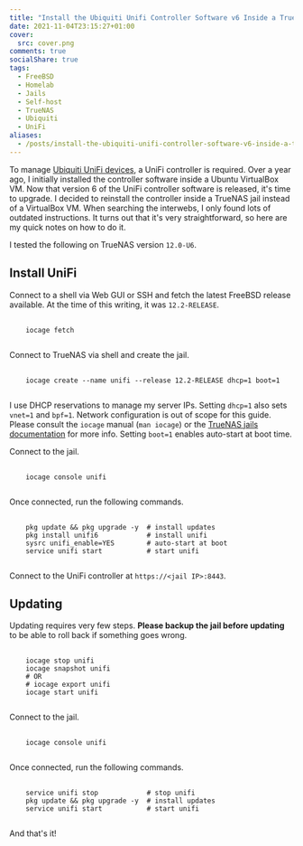 ```yaml
---
title: "Install the Ubiquiti Unifi Controller Software v6 Inside a TrueNAS Jail"
date: 2021-11-04T23:15:27+01:00
cover:
  src: cover.png
comments: true
socialShare: true
tags:
  - FreeBSD
  - Homelab
  - Jails
  - Self-host
  - TrueNAS
  - Ubiquiti
  - UniFi
aliases:
  - /posts/install-the-ubiquiti-unifi-controller-software-v6-inside-a-truenas-jail
---
```


To manage [Ubiquiti UniFi devices](https://www.ui.com/wi-fi), a UniFi controller is required. Over a year ago, I initially installed the controller software inside a Ubuntu VirtualBox VM. Now that version 6 of the UniFi controller software is released, it's time to upgrade. I decided to reinstall the controller inside a TrueNAS jail instead of a VirtualBox VM. When searching the interwebs, I only found lots of outdated instructions. It turns out that it's very straightforward, so here are my quick notes on how to do it.

<!--more-->

I tested the following on TrueNAS version `12.0-U6`.

## Install UniFi

Connect to a shell via Web GUI or SSH and fetch the latest FreeBSD release available. At the time of this writing, it was `12.2-RELEASE`.

<!-- markdownlint-disable MD033 -->
<pre class="command-line language-bash" data-user="root" data-host="truenas">
  <code>
    iocage fetch
  </code>
</pre>
<!-- markdownlint-enable MD033 -->

Connect to TrueNAS via shell and create the jail.

<!-- markdownlint-disable MD033 -->
<pre class="command-line language-bash" data-user="root" data-host="truenas">
  <code>
    iocage create --name unifi --release 12.2-RELEASE dhcp=1 boot=1
  </code>
</pre>
<!-- markdownlint-enable MD033 -->

I use DHCP reservations to manage my server IPs. Setting `dhcp=1` also sets `vnet=1` and `bpf=1`. Network configuration is out of scope for this guide. Please consult the `iocage` manual (`man iocage`) or the [TrueNAS jails documentation](https://www.truenas.com/docs/core/applications/jails/) for more info. Setting `boot=1` enables auto-start at boot time.

Connect to the jail.

<!-- markdownlint-disable MD033 -->
<pre class="command-line language-bash" data-user="root" data-host="truenas">
  <code>
    iocage console unifi
  </code>
</pre>
<!-- markdownlint-enable MD033 -->

Once connected, run the following commands.

<!-- markdownlint-disable MD033 -->
<pre class="command-line language-bash" data-user="root" data-host="unifi">
  <code>
    pkg update && pkg upgrade -y  # install updates
    pkg install unifi6            # install unifi
    sysrc unifi_enable=YES        # auto-start at boot
    service unifi start           # start unifi
  </code>
</pre>
<!-- markdownlint-enable MD033 -->

Connect to the UniFi controller at `https://<jail IP>:8443`.

## Updating

Updating requires very few steps. **Please backup the jail before updating** to be able to roll back if something goes wrong.

<!-- markdownlint-disable MD033 -->
<pre class="command-line language-bash" data-user="root" data-host="truenas">
  <code>
    iocage stop unifi
    iocage snapshot unifi
    # OR
    # iocage export unifi
    iocage start unifi
  </code>
</pre>
<!-- markdownlint-enable MD033 -->

Connect to the jail.

<!-- markdownlint-disable MD033 -->
<pre class="command-line language-bash" data-user="root" data-host="truenas">
  <code>
    iocage console unifi
  </code>
</pre>
<!-- markdownlint-enable MD033 -->

Once connected, run the following commands.

<!-- markdownlint-disable MD033 -->
<pre class="command-line language-bash" data-user="root" data-host="unifi">
  <code>
    service unifi stop            # stop unifi
    pkg update && pkg upgrade -y  # install updates
    service unifi start           # start unifi
  </code>
</pre>
<!-- markdownlint-enable MD033 -->

And that's it!

